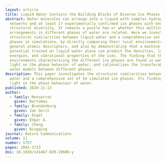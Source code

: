 ```yaml
---
layout: article
title: Liquid Water Contains the Building Blocks of Diverse Ice Phases
abstract: Water molecules can arrange into a liquid with complex hydrogen-bond
  networks and at least 17 experimentally confirmed ice phases with enormous
  structural diversity. It remains a puzzle how or whether this multitude of
  arrangements in different phases of water are related. Here we investigate the
  structural similarities between liquid water and a comprehensive set of 54 ice
  phases in simulations, by directly comparing their local environments using
  general atomic descriptors, and also by demonstrating that a machine-learning
  potential trained on liquid water alone can predict the densities, lattice
  energies, and vibrational properties of the ices. The finding that the local
  environments characterising the different ice phases are found in water sheds
  light on the phase behavior of water, and rationalizes the transferability of
  water models between different phases.
description: This paper investigates the structural similarities between liquid
  water and a comprehensive set of 54 simulated ice phases. Its findings shed
  light on the phase behaviour of water.
published: 2020-11-13
author:
  - family: Monserrat
    given: Bartomeu
  - family: Brandenburg
    given: Jan Gerit
  - family: Engel
    given: Edgar A.
  - family: Cheng
    given: Bingqing
journal: Nature Communications
volume: 11
number: 5757
pages: 2041-1723
doi: 10.1038/s41467-020-19606-y
---
```

